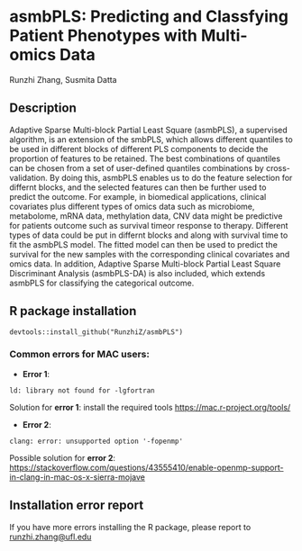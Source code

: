 # asmbPLS: Predicting and Classfying Patient Phenotypes with Multi-omics Data

Runzhi Zhang, Susmita Datta

## Description
Adaptive Sparse Multi-block Partial Least Square (asmbPLS), a supervised algorithm, is an extension of the smbPLS, which allows different quantiles to be used in different blocks of different PLS components to decide the proportion of features to be retained. The best combinations of quantiles can be chosen from a set of user-defined quantiles combinations by cross-validation. By doing this, asmbPLS enables us to do the feature selection for differnt blocks, and the selected features can then be further used to predict the outcome. For example, in biomedical applications, clinical covariates plus different types of omics data such as microbiome, metabolome, mRNA data, methylation data, CNV data might be predictive for patients outcome such as survival timeor response to therapy. Different types of data could be put in differnt blocks and along with survival time to fit the asmbPLS model. The fitted model can then be used to predict the survival for the new samples with the corresponding clinical covariates and omics data.
In addition, Adaptive Sparse Multi-block Partial Least Square Discriminant Analysis (asmbPLS-DA) is also included, which extends asmbPLS for classifying the categorical outcome.

## R package installation
```
devtools::install_github("RunzhiZ/asmbPLS")
```
### Common errors for MAC users:
* **Error 1**:
```
ld: library not found for -lgfortran
```
Solution for **error 1**: install the required tools https://mac.r-project.org/tools/


* **Error 2**:
```
clang: error: unsupported option '-fopenmp'
```
Possible solution for **error 2**: https://stackoverflow.com/questions/43555410/enable-openmp-support-in-clang-in-mac-os-x-sierra-mojave

## Installation error report
If you have more errors installing the R package, please report to runzhi.zhang@ufl.edu
